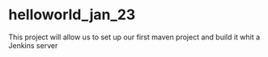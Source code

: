 # helloworld_jan_23
This project will allow us to set up our first maven project and build it whit a Jenkins server
